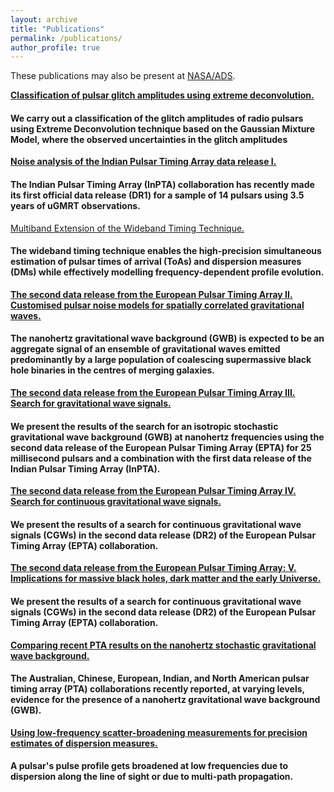 ```yaml
---
layout: archive
title: "Publications"
permalink: /publications/
author_profile: true
---
```


These publications may also be present at [NASA/ADS](https://ui.adsabs.harvard.edu/search/p_=0&q=author%3A%22Arumugam%2C%20S.%22%20AND%20database%3Aastronomy&sort=date%20desc%2C%20bibcode%20desc).

[**Classification of pulsar glitch amplitudes using extreme deconvolution.**](https://www.sciencedirect.com/science/article/abs/pii/S2214404822000799?via%3Dihub)
    
#### We carry out a classification of the glitch amplitudes of radio pulsars using Extreme Deconvolution technique based on the Gaussian Mixture Model, where the observed uncertainties in the glitch amplitudes


[**Noise analysis of the Indian Pulsar Timing Array data release I.**](https://journals.aps.org/prd/abstract/10.1103/PhysRevD.108.023008)

#### The Indian Pulsar Timing Array (InPTA) collaboration has recently made its first official data release (DR1) for a sample of 14 pulsars using 3.5 years of uGMRT observations.


[Multiband Extension of the Wideband Timing Technique.](https://academic.oup.com/mnras/article/527/1/213/7310865)

#### The wideband timing technique enables the high-precision simultaneous estimation of pulsar times of arrival (ToAs) and dispersion measures (DMs) while effectively modelling frequency-dependent profile evolution.

[**The second data release from the European Pulsar Timing Array II. Customised pulsar noise models
for spatially correlated gravitational waves.**](https://www.aanda.org/articles/aa/full_html/2023/10/aa46842-23/aa46842-23.html)

#### The nanohertz gravitational wave background (GWB) is expected to be an aggregate signal of an ensemble of gravitational waves emitted predominantly by a large population of coalescing supermassive black hole binaries in the centres of merging galaxies.


[**The second data release from the European Pulsar Timing Array III. Search for gravitational wave
signals.**](https://www.aanda.org/articles/aa/abs/2023/10/aa46844-23/aa46844-23.html)

#### We present the results of the search for an isotropic stochastic gravitational wave background (GWB) at nanohertz frequencies using the second data release of the European Pulsar Timing Array (EPTA) for 25 millisecond pulsars and a combination with the first data release of the Indian Pulsar Timing Array (InPTA).


[**The second data release from the European Pulsar Timing Array IV. Search for continuous gravitational
wave signals.**](https://arxiv.org/abs/2306.16226)

#### We present the results of a search for continuous gravitational wave signals (CGWs) in the second data release (DR2) of the European Pulsar Timing Array (EPTA) collaboration.


[**The second data release from the European Pulsar Timing Array: V. Implications for massive black holes,
dark matter and the early Universe.**](https://arxiv.org/abs/2306.162271)

#### We present the results of a search for continuous gravitational wave signals (CGWs) in the second data release (DR2) of the European Pulsar Timing Array (EPTA) collaboration.


[**Comparing recent PTA results on the nanohertz stochastic gravitational wave background.**](https://arxiv.org/abs/2309.00693)

#### The Australian, Chinese, European, Indian, and North American pulsar timing array (PTA) collaborations recently reported, at varying levels, evidence for the presence of a nanohertz gravitational wave background (GWB).


[**Using low-frequency scatter-broadening measurements for precision estimates of dispersion measures.**](https://arxiv.org/abs/2309.16765)

#### A pulsar's pulse profile gets broadened at low frequencies due to dispersion along the line of sight or due to multi-path propagation.

